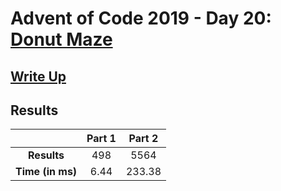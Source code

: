 # Advent of Code 2019 - Day 20: [Donut Maze](https://adventofcode.com/2019/day/20)

## [Write Up](https://codingap.github.io/advent-of-code/writeups/2019/day20)

## Results

|                  | **Part 1** | **Part 2** |
| :--------------: | :--------: | :--------: |
|   **Results**    | 498 | 5564 |
| **Time (in ms)** | 6.44 | 233.38 |
